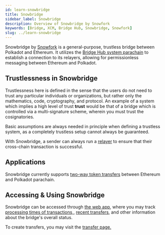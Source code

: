 ```yaml
---
id: learn-snowbridge
title: Snowbridge
sidebar_label: Snowbridge
description: Overview of Snowbridge by Snowfork
keywords: [Bridge, XCM, Bridge Hub, Snowbridge, Snowfork]
slug: ../learn-snowbridge
---
```


Snowbridge by [Snowfork](https://snowfork.com/) is a general-purpose, trustless bridge between
Polkadot and Ethereum. It utilizes the [Bridge Hub system parachain](./learn-bridge-hub.md) to
establish a connection to its relayers, allowing for permissionless messaging between Ethereum and
Polkadot.

## Trustlessness in Snowbridge

Trustlessness here is defined in the sense that the users do not need to trust any particular
individuals or organizations, but rather only the mathematics, code, cryptography, and protocol. An
example of a system which implies a high level of trust **trust** would be that of a bridge which is
controlled via a multi-signature scheme, wherein you must trust the cosignatories.

Basic assumptions are always needed in principle when defining a trustless system, as a completely
trustless setup cannot always be guaranteed.

With Snowbridge, a sender can always run a
[relayer](https://docs.snowbridge.network/architecture/relayers) to ensure that their cross-chain
transaction is successful.

## Applications

Snowbridge currently supports
[two-way token transfers](https://docs.snowbridge.network/applications/token-transfers) between
Ethereum and Polkadot parachain.

## Accessing & Using Snowbridge

Snowbridge can be accessed through [the web app](https://app.snowbridge.network/), where you may
track [processing times of transactions,](https://app.snowbridge.network/status),
[recent transfers](https://app.snowbridge.network/history), and other information about the bridge's
overall status.

To create transfers, you may visit the [transfer page.](https://app.snowbridge.network/)
